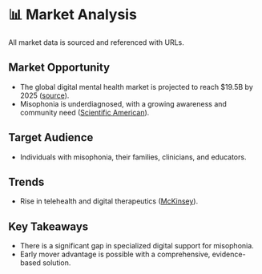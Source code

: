 # 📊 Market Analysis

All market data is sourced and referenced with URLs.

## Market Opportunity
- The global digital mental health market is projected to reach $19.5B by 2025 ([source](https://www.marketresearch.com/MarketsandMarkets-v3719/Digital-Mental-Health-Platform-Type-14823844/)).
- Misophonia is underdiagnosed, with a growing awareness and community need ([Scientific American](https://www.scientificamerican.com/article/misophonia-science-and-solutions/)).

## Target Audience
- Individuals with misophonia, their families, clinicians, and educators.

## Trends
- Rise in telehealth and digital therapeutics ([McKinsey](https://www.mckinsey.com/industries/healthcare/our-insights/telehealth-a-quarter-trillion-dollar-post-covid-19-reality)).

## Key Takeaways
- There is a significant gap in specialized digital support for misophonia.
- Early mover advantage is possible with a comprehensive, evidence-based solution.
